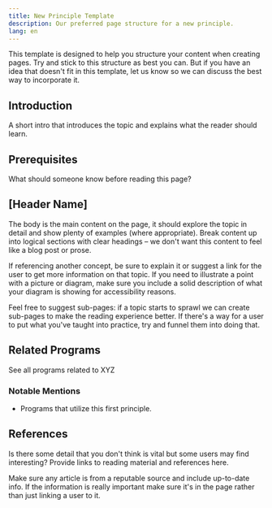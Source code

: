 ```yaml
---
title: New Principle Template
description: Our preferred page structure for a new principle.
lang: en
---
```


This template is designed to help you structure your content when creating pages. Try and stick to this structure as best you can. But if you have an idea that doesn't fit in this template, let us know so we can discuss the best way to incorporate it.

## Introduction

A short intro that introduces the topic and explains what the reader should learn.

## Prerequisites

What should someone know before reading this page?

## [Header Name]

The body is the main content on the page, it should explore the topic in detail and show plenty of examples (where appropriate). Break content up into logical sections with clear headings – we don't want this content to feel like a blog post or prose.

If referencing another concept, be sure to explain it or suggest a link for the user to get more information on that topic. If you need to illustrate a point with a picture or diagram, make sure you include a solid description of what your diagram is showing for accessibility reasons.

Feel free to suggest sub-pages: if a topic starts to sprawl we can create sub-pages to make the reading experience better. If there's a way for a user to put what you've taught into practice, try and funnel them into doing that. 

## Related Programs

<ButtonLink to="/unlock-your-potential/programs?tags=XYZ">See all programs related to XYZ</ButtonLink>

### Notable Mentions

- Programs that utilize this first principle.

## References

Is there some detail that you don't think is vital but some users may find interesting? Provide links to reading material and references here.

<InfoBanner shouldCenter emoji=":bulb:">
  Make sure any article is from a reputable source and include up-to-date info. If the information is really important make sure it's in the page rather than just linking a user to it.
</InfoBanner>